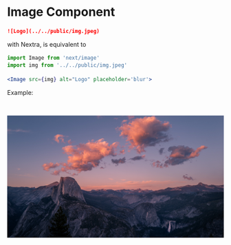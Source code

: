 # Image Component

```md
![Logo](../../public/img.jpeg)
```

with Nextra, is equivalent to

```jsx
import Image from 'next/image'
import img from '../../public/img.jpeg'

<Image src={img} alt="Logo" placeholder='blur'>
```

Example:

<br/>

![An image](../../public/img.jpeg)

